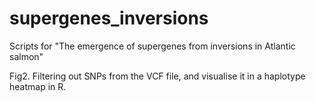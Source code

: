 # supergenes_inversions
Scripts for "The emergence of supergenes from inversions in Atlantic salmon"


Fig2. Filtering out SNPs from the VCF file, and visualise it in a haplotype heatmap in R.
